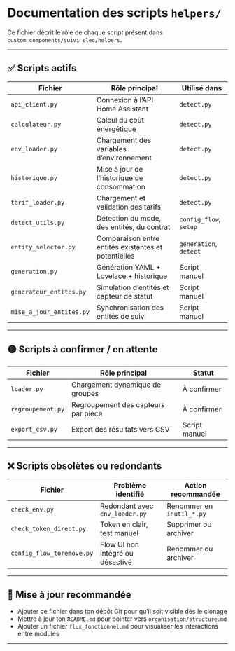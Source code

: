# Documentation des scripts `helpers/`

Ce fichier décrit le rôle de chaque script présent dans `custom_components/suivi_elec/helpers`.

---

## ✅ Scripts actifs

| Fichier                | Rôle principal                                      | Utilisé dans             |
|------------------------|-----------------------------------------------------|---------------------------|
| `api_client.py`        | Connexion à l’API Home Assistant                    | `detect.py`               |
| `calculateur.py`       | Calcul du coût énergétique                          | `detect.py`               |
| `env_loader.py`        | Chargement des variables d’environnement            | `detect.py`               |
| `historique.py`        | Mise à jour de l’historique de consommation         | `detect.py`               |
| `tarif_loader.py`      | Chargement et validation des tarifs                 | `detect.py`               |
| `detect_utils.py`      | Détection du mode, des entités, du contrat          | `config_flow`, `setup`    |
| `entity_selector.py`   | Comparaison entre entités existantes et potentielles| `generation`, `detect`    |
| `generation.py`        | Génération YAML + Lovelace + historique             | Script manuel             |
| `generateur_entites.py`| Simulation d’entités et capteur de statut          | Script manuel             |
| `mise_a_jour_entites.py`| Synchronisation des entités de suivi               | Script manuel             |

---

## 🟡 Scripts à confirmer / en attente

| Fichier                | Rôle principal                                      | Statut                   |
|------------------------|-----------------------------------------------------|---------------------------|
| `loader.py`            | Chargement dynamique de groupes                     | À confirmer               |
| `regroupement.py`      | Regroupement des capteurs par pièce                 | À confirmer               |
| `export_csv.py`        | Export des résultats vers CSV                       | Script manuel             |

---

## ❌ Scripts obsolètes ou redondants

| Fichier                    | Problème identifié                               | Action recommandée        |
|----------------------------|--------------------------------------------------|----------------------------|
| `check_env.py`             | Redondant avec `env_loader.py`                  | Renommer en `inutil_*.py` |
| `check_token_direct.py`    | Token en clair, test manuel                     | Supprimer ou archiver     |
| `config_flow_toremove.py`  | Flow UI non intégré ou désactivé                | Renommer ou archiver      |

---

## 🔄 Mise à jour recommandée

- Ajouter ce fichier dans ton dépôt Git pour qu’il soit visible dès le clonage
- Mettre à jour ton `README.md` pour pointer vers `organisation/structure.md`
- Ajouter un fichier `flux_fonctionnel.md` pour visualiser les interactions entre modules

---
